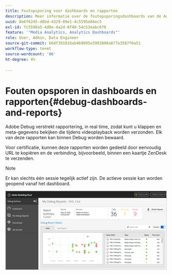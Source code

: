 ```yaml
---
title: Foutopsporing voor dashboards en rapporten
description: Meer informatie over de foutopsporingsdashboards van de Adobe.
uuid: 8e6f6245-d8bd-4329-89e1-4c5595e04ec5
exl-id: fc5590a5-4d0e-4a2d-8f40-54c53eabc6f0
feature: '"Media Analytics, Analytics Dashboards"'
role: User, Admin, Data Engineer
source-git-commit: b6df391016ab4b9095e3993808a877e3587f0a51
workflow-type: tm+mt
source-wordcount: '86'
ht-degree: 4%

---
```


# Fouten opsporen in dashboards en rapporten{#debug-dashboards-and-reports}

Adobe Debug verstrekt rapportering, in real time, zodat kunt u klappen en meta-gegevens bekijken die tijdens videoplayback worden verzonden. Elk van deze rapporten kan binnen Debug worden bewaard.

Voor certificatie, kunnen deze rapporten worden gedeeld door eenvoudig URL te kopiëren en de verbinding, bijvoorbeeld, binnen een kaartje ZenDesk te verzenden.

>[!NOTE]
>
>Er kan slechts één sessie tegelijk actief zijn. De actieve sessie kan worden geopend vanaf het dashboard.

![](assets/debug-dashboard.png)
